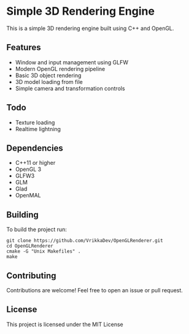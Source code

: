 # Simple 3D Rendering Engine

This is a simple 3D rendering engine built using C++ and OpenGL.
## Features
- Window and input management using GLFW
- Modern OpenGL rendering pipeline
- Basic 3D object rendering
- 3D model loading from file
- Simple camera and transformation controls

## Todo
- Texture loading
- Realtime lightning

## Dependencies
- C++11 or higher
- OpenGL 3
- GLFW3
- GLM
- Glad
- OpenMAL

## Building
To build the project run:

    git clone https://github.com/VrikkaDev/OpenGLRenderer.git
    cd OpenGLRenderer
    cmake -G "Unix Makefiles" .
    make
## Contributing
Contributions are welcome! Feel free to open an issue or pull request.

## License
This project is licensed under the MIT License